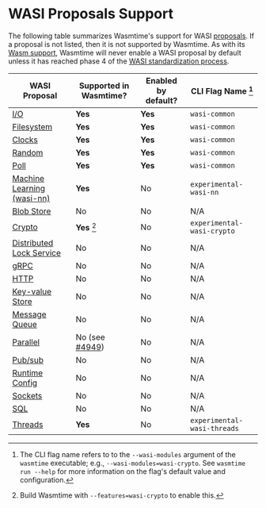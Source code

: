 # WASI Proposals Support

The following table summarizes Wasmtime's support for WASI [proposals]. If a
proposal is not listed, then it is not supported by Wasmtime. As with its [Wasm
support][wasm-support], Wasmtime will never enable a WASI proposal by default
unless it has reached phase 4 of the [WASI standardization process][phases].

[proposals]: https://github.com/WebAssembly/WASI/blob/main/Proposals.md
[wasm-support]: ./stability-wasm-proposals-support.md
[phases]: https://github.com/WebAssembly/meetings/blob/master/process/phases.md


| WASI Proposal                          | Supported in Wasmtime?  | Enabled by default?  | CLI Flag Name [^cli]        |
|----------------------------------------|-------------------------|----------------------|-----------------------------|
| [I/O][wasi-io]                         | **Yes**                 | **Yes**              | `wasi-common`               |
| [Filesystem][wasi-filesystem]          | **Yes**                 | **Yes**              | `wasi-common`               |
| [Clocks][wasi-clocks]                  | **Yes**                 | **Yes**              | `wasi-common`               |
| [Random][wasi-random]                  | **Yes**                 | **Yes**              | `wasi-common`               |
| [Poll][wasi-poll]                      | **Yes**                 | **Yes**              | `wasi-common`               |
| [Machine Learning (wasi-nn)][wasi-nn]  | **Yes**                 | No                   | `experimental-wasi-nn`      |
| [Blob Store][wasi-blob-store]          | No                      | No                   | N/A                         |
| [Crypto][wasi-crypto]                  | **Yes** [^crypto]       | No                   | `experimental-wasi-crypto`  |
| [Distributed Lock Service][wasi-distributed-lock-service] | No   | No                   | N/A                         |
| [gRPC][wasi-grpc]                      | No                      | No                   | N/A                         |
| [HTTP][wasi-http]                      | No                      | No                   | N/A                         |
| [Key-value Store][wasi-kv-store]       | No                      | No                   | N/A                         |
| [Message Queue][wasi-message-queue]    | No                      | No                   | N/A                         |
| [Parallel][wasi-parallel]              | No (see [#4949])        | No                   | N/A                         |
| [Pub/sub][wasi-pubsub]                 | No                      | No                   | N/A                         |
| [Runtime Config][wasi-runtime-config]  | No                      | No                   | N/A                         |
| [Sockets][wasi-sockets]                | No                      | No                   | N/A                         |
| [SQL][wasi-sql]                        | No                      | No                   | N/A                         |
| [Threads][wasi-threads]                | **Yes**                 | No                   | `experimental-wasi-threads` |

[^cli]: The CLI flag name refers to to the `--wasi-modules` argument of the
    `wasmtime` executable; e.g., `--wasi-modules=wasi-crypto`. See `wasmtime run
    --help` for more information on the flag's default value and configuration.
[^crypto]: Build Wasmtime with `--features=wasi-crypto` to enable this.

[#4949]: https://github.com/bytecodealliance/wasmtime/pull/4949
[wasi-blob-store]: https://github.com/WebAssembly/wasi-blob-store
[wasi-clocks]: https://github.com/WebAssembly/wasi-clocks
[wasi-classic-command]: https://github.com/WebAssembly/wasi-classic-command
[wasi-crypto]: https://github.com/WebAssembly/wasi-crypto
[wasi-data]: https://github.com/singlestore-labs/wasi-data
[wasi-distributed-lock-service]: https://github.com/WebAssembly/wasi-distributed-lock-service
[wasi-filesystem]: https://github.com/WebAssembly/wasi-filesystem
[wasi-grpc]: https://github.com/WebAssembly/wasi-grpc
[wasi-handle-index]: https://github.com/WebAssembly/wasi-handle-index
[wasi-http]: https://github.com/WebAssembly/wasi-http
[wasi-io]: https://github.com/WebAssembly/wasi-io
[wasi-kv-store]: https://github.com/WebAssembly/wasi-kv-store
[wasi-message-queue]: https://github.com/WebAssembly/wasi-message-queue
[wasi-misc]: https://github.com/WebAssembly/wasi-misc
[wasi-threads]: https://github.com/WebAssembly/wasi-native-threads
[wasi-nn]: https://github.com/WebAssembly/wasi-nn
[wasi-random]: https://github.com/WebAssembly/wasi-random
[wasi-parallel]: https://github.com/WebAssembly/wasi-parallel
[wasi-poll]: https://github.com/WebAssembly/wasi-poll
[wasi-proxy-wasm]: https://github.com/proxy-wasm/spec
[wasi-pubsub]: https://github.com/WebAssembly/wasi-pubsub
[wasi-runtime-config]: https://github.com/WebAssembly/wasi-runtime-config
[wasi-sockets]: https://github.com/WebAssembly/wasi-sockets
[wasi-sql]: https://github.com/WebAssembly/wasi-sql
[wasi-url]: https://github.com/WebAssembly/wasi-url
